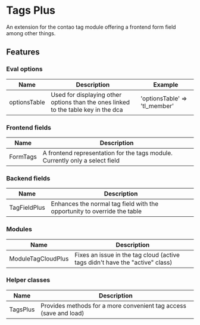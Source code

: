 # Tags Plus

An extension for the contao tag module offering a frontend form field among other things.

## Features

### Eval options

Name | Description | Example
---- | ----------- | -------
optionsTable | Used for displaying other options than the ones linked to the table key in the dca | 'optionsTable' => 'tl_member'

### Frontend fields

Name | Description
---- | -----------
FormTags | A frontend representation for the tags module. Currently only a select field

### Backend fields

Name | Description
---- | -----------
TagFieldPlus | Enhances the normal tag field with the opportunity to override the table

### Modules

Name | Description
---- | -----------
ModuleTagCloudPlus | Fixes an issue in the tag cloud (active tags didn't have the "active" class)

### Helper classes

Name | Description
---- | -----------
TagsPlus | Provides methods for a more convenient tag access (save and load)